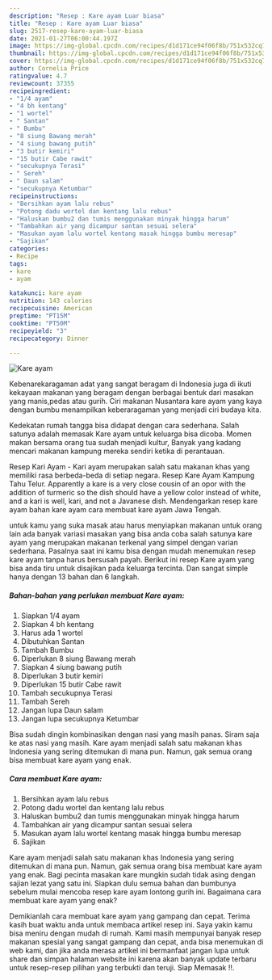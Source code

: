 ```yaml
---
description: "Resep : Kare ayam Luar biasa"
title: "Resep : Kare ayam Luar biasa"
slug: 2517-resep-kare-ayam-luar-biasa
date: 2021-01-27T06:00:44.197Z
image: https://img-global.cpcdn.com/recipes/d1d171ce94f06f8b/751x532cq70/kare-ayam-foto-resep-utama.jpg
thumbnail: https://img-global.cpcdn.com/recipes/d1d171ce94f06f8b/751x532cq70/kare-ayam-foto-resep-utama.jpg
cover: https://img-global.cpcdn.com/recipes/d1d171ce94f06f8b/751x532cq70/kare-ayam-foto-resep-utama.jpg
author: Cornelia Price
ratingvalue: 4.7
reviewcount: 37355
recipeingredient:
- "1/4 ayam"
- "4 bh kentang"
- "1 wortel"
- " Santan"
- " Bumbu"
- "8 siung Bawang merah"
- "4 siung bawang putih"
- "3 butir kemiri"
- "15 butir Cabe rawit"
- "secukupnya Terasi"
- " Sereh"
- " Daun salam"
- "secukupnya Ketumbar"
recipeinstructions:
- "Bersihkan ayam lalu rebus"
- "Potong dadu wortel dan kentang lalu rebus"
- "Haluskan bumbu2 dan tumis menggunakan minyak hingga harum"
- "Tambahkan air yang dicampur santan sesuai selera"
- "Masukan ayam lalu wortel kentang masak hingga bumbu meresap"
- "Sajikan"
categories:
- Recipe
tags:
- kare
- ayam

katakunci: kare ayam 
nutrition: 143 calories
recipecuisine: American
preptime: "PT15M"
cooktime: "PT50M"
recipeyield: "3"
recipecategory: Dinner

---
```



![Kare ayam](https://img-global.cpcdn.com/recipes/d1d171ce94f06f8b/751x532cq70/kare-ayam-foto-resep-utama.jpg)

Kebenarekaragaman adat yang sangat beragam di Indonesia juga di ikuti kekayaan makanan yang beragam dengan berbagai bentuk dari masakan yang manis,pedas atau gurih. Ciri makanan Nusantara kare ayam yang kaya dengan bumbu menampilkan keberaragaman yang menjadi ciri budaya kita.


Kedekatan rumah tangga bisa didapat dengan cara sederhana. Salah satunya adalah memasak Kare ayam untuk keluarga bisa dicoba. Momen makan bersama orang tua sudah menjadi kultur, Banyak yang kadang mencari makanan kampung mereka sendiri ketika di perantauan.

Resep Kari Ayam - Kari ayam merupakan salah satu makanan khas yang memiliki rasa berbeda-beda di setiap negara. Resep Kare Ayam Kampung Tahu Telur. Apparently a kare is a very close cousin of an opor with the addition of turmeric so the dish should have a yellow color instead of white, and a kari is well, kari, and not a Javanese dish. Mendengarkan resep kare ayam bahan kare ayam cara membuat kare ayam Jawa Tengah.

untuk kamu yang suka masak atau harus menyiapkan makanan untuk orang lain ada banyak variasi masakan yang bisa anda coba salah satunya kare ayam yang merupakan makanan terkenal yang simpel dengan varian sederhana. Pasalnya saat ini kamu bisa dengan mudah menemukan resep kare ayam tanpa harus bersusah payah.
Berikut ini resep Kare ayam yang bisa anda tiru untuk disajikan pada keluarga tercinta. Dan sangat simple hanya dengan 13 bahan dan 6 langkah.


<!--inarticleads1-->

##### Bahan-bahan yang perlukan membuat Kare ayam:

1. Siapkan 1/4 ayam
1. Siapkan 4 bh kentang
1. Harus ada 1 wortel
1. Dibutuhkan  Santan
1. Tambah  Bumbu
1. Diperlukan 8 siung Bawang merah
1. Siapkan 4 siung bawang putih
1. Diperlukan 3 butir kemiri
1. Diperlukan 15 butir Cabe rawit
1. Tambah secukupnya Terasi
1. Tambah  Sereh
1. Jangan lupa  Daun salam
1. Jangan lupa secukupnya Ketumbar


Bisa sudah dingin kombinasikan dengan nasi yang masih panas. Siram saja ke atas nasi yang masih. Kare ayam menjadi salah satu makanan khas Indonesia yang sering ditemukan di mana pun. Namun, gak semua orang bisa membuat kare ayam yang enak. 

<!--inarticleads2-->

##### Cara membuat  Kare ayam:

1. Bersihkan ayam lalu rebus
1. Potong dadu wortel dan kentang lalu rebus
1. Haluskan bumbu2 dan tumis menggunakan minyak hingga harum
1. Tambahkan air yang dicampur santan sesuai selera
1. Masukan ayam lalu wortel kentang masak hingga bumbu meresap
1. Sajikan


Kare ayam menjadi salah satu makanan khas Indonesia yang sering ditemukan di mana pun. Namun, gak semua orang bisa membuat kare ayam yang enak. Bagi pecinta masakan kare mungkin sudah tidak asing dengan sajian lezat yang satu ini. Siapkan dulu semua bahan dan bumbunya sebelum mulai mencoba resep kare ayam lontong gurih ini. Bagaimana cara membuat kare ayam yang enak? 

Demikianlah cara membuat kare ayam yang gampang dan cepat. Terima kasih buat waktu anda untuk membaca artikel resep ini. Saya yakin kamu bisa meniru dengan mudah di rumah. Kami masih mempunyai banyak resep makanan spesial yang sangat gampang dan cepat, anda bisa menemukan di web kami, dan jika anda merasa artikel ini bermanfaat jangan lupa untuk share dan simpan halaman website ini karena akan banyak update terbaru untuk resep-resep pilihan yang terbukti dan teruji. Siap Memasak !!. 
